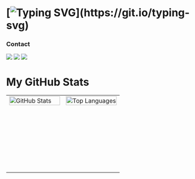 
# [![Typing SVG](https://readme-typing-svg.herokuapp.com?font=Lato&weight=600&size=25&pause=1000&color=A5B4FC&background=0A0E1822&width=600&lines=Hey+there!+I'm+Darinel;Focused+on+becoming+a+full+stack+dev.;_"Turning+coffee+into+code+and+ideas+into+reality."_)](https://git.io/typing-svg)

### Contact

<div> 
  <a href="https://www.linkedin.com/in/darinel-escobar" target="_blank"><img src="https://img.shields.io/badge/-LinkedIn-%230077B5?style=for-the-badge&logo=linkedin&logoColor=white" target="_blank"></a> 
  <a href="mailto:darinel.escobar@outlook.com"><img src="https://img.shields.io/badge/-Outlook-0078D4?style=for-the-badge&logo=microsoft-outlook&logoColor=white" target="_blank"></a>
  <a href="https://wa.me/529613021060" target="_blank"><img src="https://img.shields.io/badge/-WhatsApp-25D366?style=for-the-badge&logo=whatsapp&logoColor=white" target="_blank"></a>
</div>



# My GitHub Stats

<table>
  <tr>
    <td style="width: 50%; vertical-align: top;">
      <img src="https://github-readme-stats.vercel.app/api?username=DarinelGuillen&show_icons=true&theme=react" alt="GitHub Stats" style="width: 100%; height: auto; min-height: 200px;" />
    </td>
    <td style="width: 50%; vertical-align: top;">
      <img src="https://github-readme-stats.vercel.app/api/top-langs/?username=DarinelGuillen&layout=compact&theme=react" alt="Top Languages" style="width: 100%; height: auto; min-height: 200px;" />
    </td>
  </tr>
</table>
